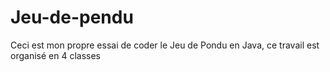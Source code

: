 # Jeu-de-pendu
Ceci est mon propre essai de coder le Jeu de Pondu en Java, ce travail est organisé en 4 classes

